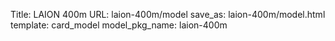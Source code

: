 Title: LAION 400m
URL: laion-400m/model
save_as: laion-400m/model.html
template: card_model
model_pkg_name: laion-400m

